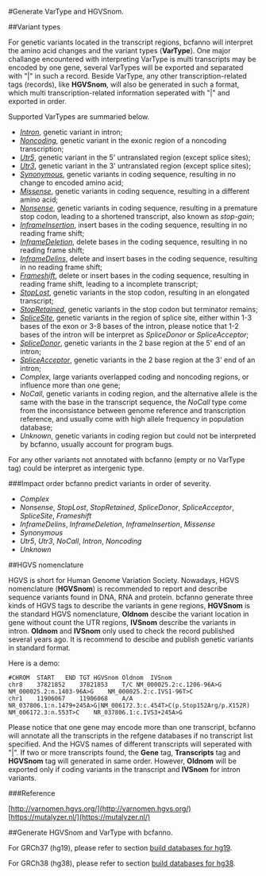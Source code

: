 #Generate VarType and HGVSnom.



##Variant types

For genetic variants located in the transcript regions, bcfanno will interpret the amino acid changes and the variant types (**VarType**). One major challange encountered with interpreting VarType is multi transcripts may be encoded by one gene, several VarTypes will be exported and separated with "|" in such a record. Beside VarType, any other transcription-related tags (records), like **HGVSnom**, will also be generated in such a format, which multi transcription-related information seperated with "|" and exported in order.



Supported VarTypes are summaried below.

* [*Intron*](http://www.sequenceontology.org/miso/current_release/term/SO:0001627),  genetic variant in intron;
* [*Noncoding*](http://www.sequenceontology.org/miso/current_release/term/SO:0001792),  genetic variant in the exonic region of a noncoding transcription;
* [*Utr5*](http://www.sequenceontology.org/miso/current_release/term/SO:0001623),  genetic variant in the 5' untranslated region (except splice sites);
* [*Utr3*](http://www.sequenceontology.org/miso/current_release/term/SO:0001624),  genetic variant in the 3' untranslated region (except splice sites);
* [*Synonymous*](http://www.sequenceontology.org/miso/current_release/term/SO:0001819),  genetic variants in coding sequence, resulting in no change to encoded amino acid;
* [*Missense*](http://www.sequenceontology.org/miso/current_release/term/SO:0001583),  genetic variants in coding sequence, resulting in a different amino acid;
* [*Nonsense*](http://www.sequenceontology.org/miso/current_release/term/SO:0001587),  genetic variants in coding sequence, resulting in a premature stop codon, leading to a shortened transcript, also known as *stop-gain*;
* [*InframeInsertion*](http://www.sequenceontology.org/miso/current_release/term/SO:0001821),  insert bases in the coding sequence, resulting in no reading frame shift;
* [*InframeDeletion*](http://www.sequenceontology.org/miso/current_release/term/SO:0001822),  delete bases in the coding sequence, resulting in no reading frame shift;
* [*InframeDelins*](http://www.sequenceontology.org/miso/current_release/term/SO:0001820),  delete and insert bases in the coding sequence, resulting in no reading frame shift;
* [*Frameshift*](http://www.sequenceontology.org/miso/current_release/term/SO:0001589),  delete or insert bases in the coding sequence, resulting in reading frame shift, leading to a incomplete transcript;
* [*StopLost*](http://www.sequenceontology.org/miso/current_release/term/SO:0001578),  genetic variants in the stop codon, resulting in an elongated transcript;
* [*StopRetained*](http://www.sequenceontology.org/miso/current_release/term/SO:0001567),  genetic variants in the stop codon but terminator remains;
* [*SpliceSite*](http://www.sequenceontology.org/miso/current_release/term/SO:0001630),  genetic variants in the region of splice site, either within 1-3 bases of the exon or 3-8 bases of the intron, please notice that 1-2 bases of the intron will be interpret as *SpliceDonor* or *SpliceAcceptor*; 
* [*SpliceDonor*](http://www.sequenceontology.org/miso/current_release/term/SO:0001575),  genetic variants in the 2 base region at the 5' end of an intron;
* [*SpliceAcceptor*](http://www.sequenceontology.org/miso/current_release/term/SO:0001574), genetic variants in the 2 base region at the 3' end of an intron;
* *Complex*,  large variants overlapped coding and noncoding regions, or influence more than one gene;
* *NoCall*,  genetic variants in coding region, and the alternative allele is the same with the base in the transcript sequence, the *NoCall* type come from the inconsistance between genome reference and transcription reference, and usually come with high allele frequency in population database;
* *Unknown*, genetic variants in coding region but could not be interpreted by bcfanno, usually account for program bugs.

For any other variants not annotated with bcfanno (empty or no VarType tag) could be interpret as intergenic type.


###Impact order
bcfanno predict variants in order of severity.
* *Complex*
* *Nonsense*, *StopLost*, *StopRetained*, *SpliceDonor*, *SpliceAcceptor*, *SpliceSite*, *Frameshift*
* *InframeDelins*, *InframeDeletion*, *InframeInsertion*, *Missense*
* *Synonymous*
* *Utr5*, *Utr3*, *NoCall*, *Intron*, *Noncoding*
* *Unknown*

##HGVS nomenclature

HGVS is short for Human Genome Variation Society. Nowadays, HGVS nomenclature (**HGVSnom**) is recommended to report and describe sequence variants found in DNA, RNA and protein. bcfanno generate three kinds of HGVS tags to describe the variants in gene regions, **HGVSnom** is the standard HGVS nomenclature, **Oldnom** descibe the variant location in gene without count the UTR regions, **IVSnom** describe the variants in intron. **Oldnom** and **IVSnom** only used to check the record published several years ago. It is recommend to descibe and publish genetic variants in standard format.

Here is a demo:
```
#CHROM	START	END	TGT	HGVSnom	Oldnom	IVSnom
chr8	37821852	37821853	T/C	NM_000025.2:c.1206-96A>G	NM_000025.2:n.1403-96A>G	NM_000025.2:c.IVS1-96T>C
chr1	11906067	11906068	A/A	NR_037806.1:n.1479+245A>G|NM_006172.3:c.454T>C(p.Stop152Arg/p.X152R)	NM_006172.3:n.553T>C	NR_037806.1:c.IVS3+245A>G
```
Please notice that one gene may encode more than one transcript, bcfanno will annotate all the transcripts in the refgene databases if no transcript list specified. And the HGVS names of different transcripts will seperated with "|". If two or more transcripts found, the **Gene** tag, **Transcripts** tag and **HGVSnom** tag will generated in same order. However, **Oldnom** will be exported only if coding variants in the transcript and **IVSnom** for intron variants.



###Reference

[http://varnomen.hgvs.org/](http://varnomen.hgvs.org/)
[https://mutalyzer.nl/](https://mutalyzer.nl/)



##Generate HGVSnom and VarType with bcfanno.

For GRCh37 (hg19), please refer to section [build databases for hg19]().

For GRCh38 (hg38), please refer to section [build databases for hg38]().

